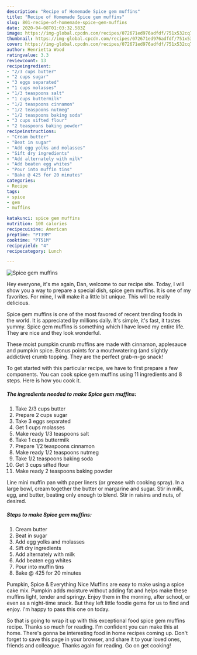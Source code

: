 ```yaml
---
description: "Recipe of Homemade Spice gem muffins"
title: "Recipe of Homemade Spice gem muffins"
slug: 801-recipe-of-homemade-spice-gem-muffins
date: 2020-04-08T01:03:32.583Z
image: https://img-global.cpcdn.com/recipes/072671ed976adfdf/751x532cq70/spice-gem-muffins-recipe-main-photo.jpg
thumbnail: https://img-global.cpcdn.com/recipes/072671ed976adfdf/751x532cq70/spice-gem-muffins-recipe-main-photo.jpg
cover: https://img-global.cpcdn.com/recipes/072671ed976adfdf/751x532cq70/spice-gem-muffins-recipe-main-photo.jpg
author: Henrietta Wood
ratingvalue: 3.3
reviewcount: 13
recipeingredient:
- "2/3 cups butter"
- "2 cups sugar"
- "3 eggs separated"
- "1 cups molasses"
- "1/3 teaspoons salt"
- "1 cups buttermilk"
- "1/2 teaspoons cinnamon"
- "1/2 teaspoons nutmeg"
- "1/2 teaspoons baking soda"
- "3 cups sifted flour"
- "2 teaspoons baking powder"
recipeinstructions:
- "Cream butter"
- "Beat in sugar"
- "Add egg yolks and molasses"
- "Sift dry ingredients"
- "Add alternately with milk"
- "Add beaten egg whites"
- "Pour into muffin tins"
- "Bake @ 425 for 20 minutes"
categories:
- Recipe
tags:
- spice
- gem
- muffins

katakunci: spice gem muffins 
nutrition: 100 calories
recipecuisine: American
preptime: "PT39M"
cooktime: "PT51M"
recipeyield: "4"
recipecategory: Lunch

---
```



![Spice gem muffins](https://img-global.cpcdn.com/recipes/072671ed976adfdf/751x532cq70/spice-gem-muffins-recipe-main-photo.jpg)

Hey everyone, it's me again, Dan, welcome to our recipe site. Today, I will show you a way to prepare a special dish, spice gem muffins. It is one of my favorites. For mine, I will make it a little bit unique. This will be really delicious.

Spice gem muffins is one of the most favored of recent trending foods in the world. It is appreciated by millions daily. It's simple, it's fast, it tastes yummy. Spice gem muffins is something which I have loved my entire life. They are nice and they look wonderful.

These moist pumpkin crumb muffins are made with cinnamon, applesauce and pumpkin spice. Bonus points for a mouthwatering (and slightly addictive) crumb topping. They are the perfect grab-n-go snack!


To get started with this particular recipe, we have to first prepare a few components. You can cook spice gem muffins using 11 ingredients and 8 steps. Here is how you cook it.

<!--inarticleads1-->

##### The ingredients needed to make Spice gem muffins:

1. Take 2/3 cups butter
1. Prepare 2 cups sugar
1. Take 3 eggs separated
1. Get 1 cups molasses
1. Make ready 1/3 teaspoons salt
1. Take 1 cups buttermilk
1. Prepare 1/2 teaspoons cinnamon
1. Make ready 1/2 teaspoons nutmeg
1. Take 1/2 teaspoons baking soda
1. Get 3 cups sifted flour
1. Make ready 2 teaspoons baking powder


Line mini muffin pan with paper liners (or grease with cooking spray). In a large bowl, cream together the butter or margarine and sugar. Stir in milk, egg, and butter, beating only enough to blend. Stir in raisins and nuts, of desired. 

<!--inarticleads2-->

##### Steps to make Spice gem muffins:

1. Cream butter
1. Beat in sugar
1. Add egg yolks and molasses
1. Sift dry ingredients
1. Add alternately with milk
1. Add beaten egg whites
1. Pour into muffin tins
1. Bake @ 425 for 20 minutes


Pumpkin, Spice &amp; Everything Nice Muffins are easy to make using a spice cake mix. Pumpkin adds moisture without adding fat and helps make these muffins light, tender and springy. Enjoy them in the morning, after school, or even as a night-time snack. But they left little foodie gems for us to find and enjoy. I&#39;m happy to pass this one on today. 

So that is going to wrap it up with this exceptional food spice gem muffins recipe. Thanks so much for reading. I'm confident you can make this at home. There's gonna be interesting food in home recipes coming up. Don't forget to save this page in your browser, and share it to your loved ones, friends and colleague. Thanks again for reading. Go on get cooking!
